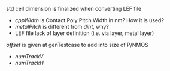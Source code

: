std cell dimension is finalized when converting LEF file
- *cppWidth* is Contact Poly Pitch Width in nm? How it is used?   
- *metalPitch* is different from *dint*, why?
- LEF file lack of layer definition (i.e. via layer, metal layer)

*offset* is given at genTestcase to add into size of P/NMOS
- *numTrackV*
- *numTrackH*